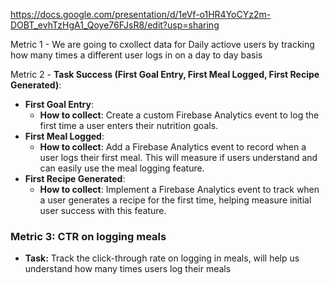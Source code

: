 https://docs.google.com/presentation/d/1eVf-o1HR4YoCYz2m-DOBT_evhTzHgA1_Qoye76FJsR8/edit?usp=sharing

Metric 1 - We are going to cxollect data for Daily actiove users by tracking how many times a different user logs in on a day to day basis

Metric 2 -
**Task Success (First Goal Entry, First Meal Logged, First Recipe Generated)**:
   - **First Goal Entry**:
     - **How to collect**: Create a custom Firebase Analytics event to log the first time a user enters their nutrition goals.
   - **First Meal Logged**:
     - **How to collect**: Add a Firebase Analytics event to record when a user logs their first meal. This will measure if users understand and can easily use the meal logging feature.
   - **First Recipe Generated**:
     - **How to collect**: Implement a Firebase Analytics event to track when a user generates a recipe for the first time, helping measure initial user success with this feature.


### Metric 3: CTR on logging meals
- **Task:** Track the click-through rate on logging in meals, will help us understand how many times users log their meals


